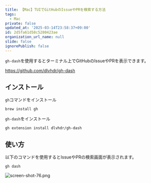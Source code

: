 ```yaml
---
title: 【Mac】TUIでGitHubのIssueやPRを検索する方法
tags:
  - Mac
private: false
updated_at: '2025-03-14T23:58:37+09:00'
id: 2d5fa61d58c5280423ae
organization_url_name: null
slide: false
ignorePublish: false
---
```

`gh-dash`を使用するとターミナル上でGitHubのIssueやPRを表示できます。

https://github.com/dlvhdr/gh-dash

## インストール

`gh`コマンドをインストール

```terminal
brew install gh
```

`gh-dash`をインストール

```terminal
gh extension install dlvhdr/gh-dash
```

## 使い方

以下のコマンドを使用するとIssueやPRの検索画面が表示されます。

```terminal 
gh dash
```

![screen-shot-76.png](https://qiita-image-store.s3.ap-northeast-1.amazonaws.com/0/2342443/77e52c14-cae4-44ab-9dbe-32973fb9680d.png)

